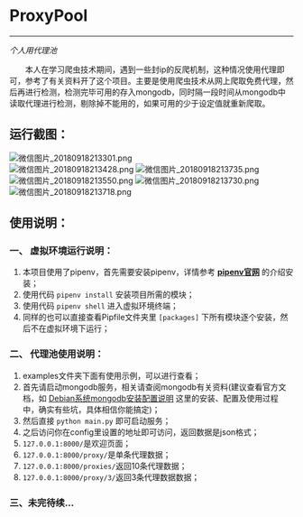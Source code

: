 # ProxyPool
---  
*个人用代理池*  

&emsp;&emsp;本人在学习爬虫技术期间，遇到一些封ip的反爬机制，这种情况使用代理即可，参考了有关资料开了这个项目。主要是使用爬虫技术从网上爬取免费代理，然后再进行检测，检测完毕可用的存入mongodb，同时隔一段时间从mongodb中读取代理进行检测，剔除掉不能用的，如果可用的少于设定值就重新爬取。
## 运行截图：  
![微信图片_20180918213301.png](https://i.loli.net/2018/09/18/5ba0fea01efa6.png)  
![微信图片_20180918213428.png](https://i.loli.net/2018/09/18/5ba0ff046c6ae.png)
![微信图片_20180918213735.png](https://i.loli.net/2018/09/18/5ba0ffb670052.png)
![微信图片_20180918213550.png](https://i.loli.net/2018/09/18/5ba0fff36db91.png)
![微信图片_20180918213730.png](https://i.loli.net/2018/09/18/5ba0ffb671726.png)
![微信图片_20180918213718.png](https://i.loli.net/2018/09/18/5ba0ffb67657d.png)
## 使用说明：
### 一、 虚拟环境运行说明：
1. 本项目使用了pipenv，首先需要安装pipenv，详情参考 **[pipenv官网](https://pipenv.readthedocs.io/en/latest/)** 的介绍安装；
2. 使用代码 `pipenv install` 安装项目所需的模块；
3. 使用代码 `pipenv shell` 进入虚拟环境终端；
4. 同样的也可以直接查看Pipfile文件夹里 `[packages]` 下所有模块逐个安装，然后不在虚拟环境下运行；  
### 二、 代理池使用说明：
1. examples文件夹下面有使用示例，可以进行查看；
2. 首先请启动mongodb服务，相关请查阅mongodb有关资料(建议查看官方文档，如 [Debian系统mongodb安装配置说明](https://docs.mongodb.com/master/tutorial/install-mongodb-on-debian/?_ga=2.196215400.576766313.1537239502-183274682.1537153037) 这里的安装、配置及使用过程中，确实有些坑，具体相信你能搞定)；
3. 然后直接 `python main.py` 即可启动服务；
4. 之后访问你在config里设置的地址即可访问，返回数据是json格式；
5. `127.0.0.1:8000/`是欢迎页面；
6. `127.0.0.1:8000/proxy/`是单条代理数据；
7. `127.0.0.1:8000/proxies/`返回10条代理数据；
8. `127.0.0.1:8000/proxy/3/`返回3条代理数据数据；
### 三、未完待续...